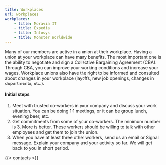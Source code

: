 ```yaml
---
title: Workplaces
url: workplaces
workplaces:
    - title: Moravia IT
    - title: Expedia
    - title: Infosys
    - title: Monster Worldwide
---
```

Many of our members are active in a union at their workplace. Having a union at your workplace can have many benefits. The most important one is the ability to negotiate and sign a Collective Bargaining Agreement (CBA). Through CBA, you can improve your working conditions and increase your wages. Workplace unions also have the right to be informed and consulted about changes in your workplace (layoffs, new job openings, changes in departments, etc.).

#### Initial steps

1. Meet with trusted co-workers in your company and discuss your work situation. You can be doing 1:1 meetings, or it can be group lunch, evening beer, etc.
2. Get commitments from some of your co-workers. The minimum number is 3. More is better. These workers should be willing to talk with other employees and get them to join the union.
3. When you have at least three other workers, send us an email or Signal message. Explain your company and your activity so far. We will get back to you in short period.


{{< contacts >}}
